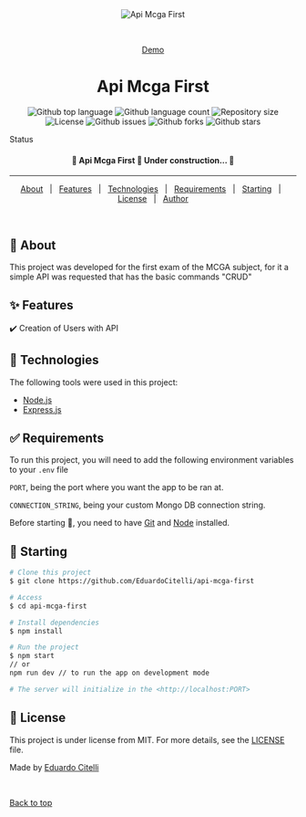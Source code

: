 <div align="center" id="top"> 
  <img src="./.github/app.gif" alt="Api Mcga First" />

  &#xa0;

  <a href="https://api-mcga-first.herokuapp.com/">Demo</a>
</div>

<h1 align="center">Api Mcga First</h1>

<p align="center">
  <img alt="Github top language" src="https://img.shields.io/github/languages/top/EduardoCitelli/api-mcga-first?color=56BEB8">

  <img alt="Github language count" src="https://img.shields.io/github/languages/count/EduardoCitelli/api-mcga-first?color=56BEB8">

  <img alt="Repository size" src="https://img.shields.io/github/repo-size/EduardoCitelli/api-mcga-first?color=56BEB8">

  <img alt="License" src="https://img.shields.io/github/license/EduardoCitelli/api-mcga-first?color=56BEB8">

  <img alt="Github issues" src="https://img.shields.io/github/issues/EduardoCitelli/api-mcga-first?color=56BEB8" />

  <img alt="Github forks" src="https://img.shields.io/github/forks/EduardoCitelli/api-mcga-first?color=56BEB8" />

  <img alt="Github stars" src="https://img.shields.io/github/stars/EduardoCitelli/api-mcga-first?color=56BEB8" />
</p>

Status

<h4 align="center"> 
	🚧  Api Mcga First 🚀 Under construction...  🚧
</h4> 

<hr>

<p align="center">
  <a href="#dart-about">About</a> &#xa0; | &#xa0; 
  <a href="#sparkles-features">Features</a> &#xa0; | &#xa0;
  <a href="#rocket-technologies">Technologies</a> &#xa0; | &#xa0;
  <a href="#white_check_mark-requirements">Requirements</a> &#xa0; | &#xa0;
  <a href="#checkered_flag-starting">Starting</a> &#xa0; | &#xa0;
  <a href="#memo-license">License</a> &#xa0; | &#xa0;
  <a href="https://github.com/EduardoCitelli" target="_blank">Author</a>
</p>

<br>

## :dart: About ##

This project was developed for the first exam of the MCGA subject, 
for it a simple API was requested that has the basic commands "CRUD"

## :sparkles: Features ##

:heavy_check_mark: Creation of Users with API

## :rocket: Technologies ##

The following tools were used in this project:

- [Node.js](https://nodejs.org/en/)
- [Express.js](https://expressjs.com/)

## :white_check_mark: Requirements ##

To run this project, you will need to add the following environment variables to your ``` .env ``` file

``` PORT ```, being the port where you want the app to be ran at.

``` CONNECTION_STRING ```, being your custom Mongo DB connection string.

Before starting :checkered_flag:, you need to have [Git](https://git-scm.com) and [Node](https://nodejs.org/en/) installed.

## :checkered_flag: Starting ##

```bash
# Clone this project
$ git clone https://github.com/EduardoCitelli/api-mcga-first

# Access
$ cd api-mcga-first

# Install dependencies
$ npm install

# Run the project
$ npm start
// or
npm run dev // to run the app on development mode

# The server will initialize in the <http://localhost:PORT>
```

## :memo: License ##

This project is under license from MIT. For more details, see the [LICENSE](LICENSE.md) file.


Made by <a href="https://github.com/EduardoCitelli" target="_blank">Eduardo Citelli</a>

&#xa0;

<a href="#top">Back to top</a>
